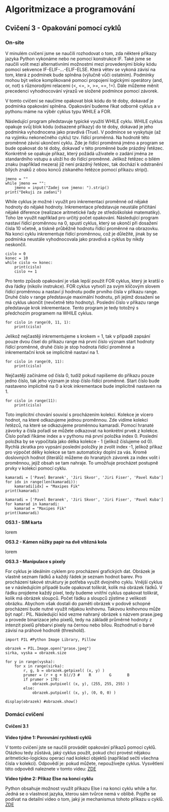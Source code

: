 # Algoritmizace a programování

## Cvičení 3 - Opakování pomocí cyklů

### On-site

V minulém cvičení jsme se naučili rozhodovat o tom, zda některé příkazy jazyka Python vykonáme nebo ne pomocí konstrukce IF. Také jsme se naučili volit mezi alternativními možnostmi mezi provedenými bloky kódu pomocí sekvence IF-ELIF-...-ELIF-ELSE. Která větev se vykoná závisí na tom, která z podmínek bude splněna (výlučně vůči ostatním). Podmínky mohou být velice komplikované pomocí propojení logickými operátory (and, or, not) s různorodými relacemi (<, <=, >, >=, ==, !=). Dále můžeme měnit precedenci vyhodnocování výrazů ve složené podmínce pomocí závorek.

V tomto cvičení se naučíme opakovat blok kódu do té doby, dokavaď je podmínka opakování splněna. Opakování budeme říkat odborně cyklus a v pythonu máme na výběr cyklus typu WHILE a FOR.

Následující program představuje typické využití WHILE cyklu. WHILE cyklus opakuje svůj blok kódu (odsazené příkazy) do té doby, dokavad je jeho podmínka vyhodnocena jako pravdivá (True). V podmínce se vyskytuje (až na vyjímku nekonečného cyklu) tzv. řídící proměnná. Na hodnotě této proměnné závisí ukončení cyklu. Zde je řídící proměnná jméno a program se bude opakovat do té doby, dokavaď v této proměnné bude prázdný řetězec. Konkrétně se opakuje příkaz, který požádá uživatele o zadání jména ze standardního vstupu a uloží ho do řídící proměnné. Jelikož řetězec o bílém znaku (například mezera) již není prázdný řetězec, tak dochází k odstranění bílých znaků z obou konců získaného řetězce pomocí příkazu strip().

```
jmeno = ""
while jmeno == "": 
    jmeno = input("Zadej sve jmeno: ").strip()
print("Dekuji za zadani")
```

While cyklus je možné i využít pro inkrementaci proměnné od nějaké hodnoty do nějaké hodnoty. Inkrementace představuje neustále přičítání nějaké diference (realizace aritmetické řady ze středoškolské matematiky). Toho lze využít například pro určitý počet opakování. Následující program nastaví řídící proměnnou na 0, spustí cyklus, který se ukončí při dosažení čísla 10 včetně, a tiskně průběžně hodnotu řídící proměnné na obrazovku. Na konci cyklu inkrementuje řídící proměnnou, což je důležité, jinak by se podmínka neustále vyhodnocovala jako pravdivá a cyklus by nikdy neskončil.

```
cislo = 0
konec = 10
while cislo <= konec:
    print(cislo)
    cislo += 1
```
Pro tento způsob opakování je však lepší použít FOR cyklus, který je kratší o dva řádky (nikoliv instrukce). FOR cyklus vytvoří za svým klíčovým slovem řídící proměnnou a nastaví jí hodnotu podle prvního čísla v příkazu range. Druhé číslo v range představuje maximální hodnotu, při jejímž dosažení se má cyklus ukončit (nevčetně této hodnoty). Poslední číslo v příkazu range představuje krok inkrementace. Tento program je tedy totožný s předchozím programem na WHILE cyklus.

```
for cislo in range(0, 11, 1):
    print(cislo)
```

Jelikož nejčastěji inkrementujeme s krokem = 1, tak v případě zapsání pouze dvou čísel do příkazu range má první číslo význam start hodnoty řídící proměnné, druhé číslo je stop hodnota řídící proměnné a inkrementační krok se implicitně nastaví na 1.

```
for cislo in range(0, 11):
    print(cislo)
```

Nejčastěji začínáme od čísla 0, tudíž pokud napíšeme do příkazu pouze jedno číslo, tak jeho význam je stop číslo řídící proměnné. Start číslo bude nastaveno implicitně na 0 a krok inkrementace bude implicitně nastaven na 1.

```
for cislo in range(11):
    print(cislo)
```

Toto implicitní chování souvisí s procházením kolekcí. Kolekce je vícero hodnot, na které odkazujeme jednou proměnnou. Zde vidíme kolekci řetězců, na které se odkazujeme proměnnou kamaradi. Pomocí hranaté závorky a čísla pořadí se můžete odkazovat na konkrétní prvek z kolekce. Číslo pořadí říkáme index a v pythonu má první položka index 0. Poslední položka by se vypočítala jako délka kolekce - 1 (jelikož číslujeme od 0). Rychlá zkratka pro vypsání poslední položky je zvolit index -1, jelikož příkaz pro výpočet délky kolekce se tam automaticky doplní za vás. Kromě doslovných hodnot (literálů) můžeme do hranatých závorek za index volit i proměnnou, jejíž obsah se tam nahraje. To umožňuje procházet postupně prvky v kolekci pomocí cyklu.

```
kamaradi = ['Pavel Beranek', 'Jiri Skvor', 'Jiri Fiser', 'Pavel Kuba']
for idx in range(len(kamaradi)):
    kamaradi[idx] = "Maxipes Fik"
print(kamaradi)
```

```
kamaradi = ['Pavel Beranek', 'Jiri Skvor', 'Jiri Fiser', 'Pavel Kuba']
for kamarad in kamaradi:
    kamarad = "Maxipes Fik"
print(kamaradi)
```

**OS3.1 - SIM karta**

lorem

**OS3.2 - Kámen nůžky papír na dvě vítězná kola**

lorem

**OS3.3 - Manipulace s pixely**

For cyklus je ideálním cyklem pro procházení grafických dat. Obrázek je vlastně seznam řádků a každý řádek je seznam hodnot barev. Pro procházení takové struktury je potřeba využít dvojného cyklu. Vnější cyklus se v následujícím případě bude opakovat tolikrát, kolik má obrázek řádků. V řádku projdeme každý pixel, tedy budeme vnitřní cyklus opakovat tolikrát, kolik má obrázek sloupců. Počet řádku a sloupců zjistíme z velikosti obrázku. Abychom však dostali do paměti obrázek v podově schopné procházení bude nutné využít nějakou knihovnu. Takovou knihovnou může být např.: PIL. Následující kód vezme nahraný obrázek s názvem prase.jpeg a provede binarizace jeho pixelů, tedy na základě průměrné hodnoty z intenzit pixelů přebarví pixely na černou nebo bílou. Rozhodnutí o barvě závisí na práhové hodnotě (threshold).

```
import PIL #Python Image Library, Pillow

obrazek = PIL.Image.open("prase.jpeg")
sirka, vyska = obrazek.size

for y in range(vyska):
    for x in range(sirka):
        r, g, b = obrazek.getpixel( (x, y) )
        prumer = (r + g + b)//3 #    R        G       B
        if prumer > 170:
            obrazek.putpixel( (x, y), (255, 255, 255) )
        else:
            obrazek.putpixel( (x, y), (0, 0, 0) )

display(obrazek) #obrazek.show()

```

### Domácí cvičení

#### Cvičení 3.1

**Video týdne 1: Porovnání rychlosti cyklů**

V tomto cvičení jste se naučili provádět opakování příkazů pomocí cyklů. Otázkou tedy zůstává, jaký cyklus použít, pokud chci provést nějakou aritmeticko-logickou operaci nad kolekcí objektů (například sečti všechna čísla v kolekci). Odpovědí je: pokud můžete, nepoužívejte cyklus. Vysvětlení této odpovědi naleznete v tomto videu: [ZDE](https://www.youtube.com/watch?v=Qgevy75co8c)

**Video týdne 2: Příkaz Else na konci cyklu**

Python obsahuje možnost využít příkazu Else i na konci cyklu while a for. Jedná se o vlastnost jazyka, kterou sám tvůrce nemá v oblibě. Pojďte se podívat na detailní video o tom, jaký je mechanismus tohoto příkazu u cyklů. [ZDE](https://www.youtube.com/watch?v=6Im38sF-sjo)
